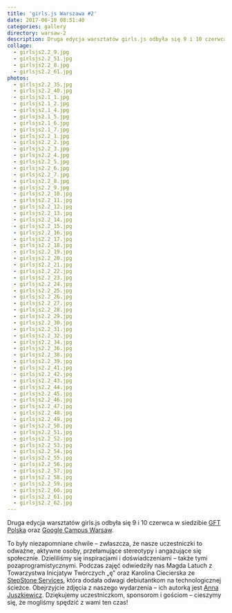 ```yaml
---
title: 'girls.js Warszawa #2'
date: 2017-06-10 08:51:40
categories: gallery
directory: warsaw-2
description: Druga edycja warsztatów girls.js odbyła się 9 i 10 czerwca w siedzibie GFT Polska oraz Google Campus Warsaw.
collage:
  - girlsjs2.2_9.jpg
  - girlsjs2.2_51.jpg
  - girlsjs2.2_8.jpg
  - girlsjs2.2_61.jpg
photos:
  - girlsjs2.2_35.jpg
  - girlsjs2.2_40.jpg
  - girlsjs2.1_1.jpg
  - girlsjs2.1_2.jpg
  - girlsjs2.1_4.jpg
  - girlsjs2.1_5.jpg
  - girlsjs2.1_6.jpg
  - girlsjs2.1_7.jpg
  - girlsjs2.2_1.jpg
  - girlsjs2.2_2.jpg
  - girlsjs2.2_3.jpg
  - girlsjs2.2_4.jpg
  - girlsjs2.2_5.jpg
  - girlsjs2.2_6.jpg
  - girlsjs2.2_7.jpg
  - girlsjs2.2_8.jpg
  - girlsjs2.2_9.jpg
  - girlsjs2.2_10.jpg
  - girlsjs2.2_11.jpg
  - girlsjs2.2_12.jpg
  - girlsjs2.2_13.jpg
  - girlsjs2.2_14.jpg
  - girlsjs2.2_15.jpg
  - girlsjs2.2_16.jpg
  - girlsjs2.2_17.jpg
  - girlsjs2.2_18.jpg
  - girlsjs2.2_19.jpg
  - girlsjs2.2_20.jpg
  - girlsjs2.2_21.jpg
  - girlsjs2.2_22.jpg
  - girlsjs2.2_23.jpg
  - girlsjs2.2_24.jpg
  - girlsjs2.2_25.jpg
  - girlsjs2.2_26.jpg
  - girlsjs2.2_27.jpg
  - girlsjs2.2_28.jpg
  - girlsjs2.2_29.jpg
  - girlsjs2.2_30.jpg
  - girlsjs2.2_31.jpg
  - girlsjs2.2_32.jpg
  - girlsjs2.2_34.jpg
  - girlsjs2.2_36.jpg
  - girlsjs2.2_38.jpg
  - girlsjs2.2_39.jpg
  - girlsjs2.2_41.jpg
  - girlsjs2.2_42.jpg
  - girlsjs2.2_43.jpg
  - girlsjs2.2_44.jpg
  - girlsjs2.2_45.jpg
  - girlsjs2.2_46.jpg
  - girlsjs2.2_47.jpg
  - girlsjs2.2_48.jpg
  - girlsjs2.2_49.jpg
  - girlsjs2.2_50.jpg
  - girlsjs2.2_51.jpg
  - girlsjs2.2_52.jpg
  - girlsjs2.2_53.jpg
  - girlsjs2.2_54.jpg
  - girlsjs2.2_55.jpg
  - girlsjs2.2_56.jpg
  - girlsjs2.2_57.jpg
  - girlsjs2.2_58.jpg
  - girlsjs2.2_59.jpg
  - girlsjs2.2_60.jpg
  - girlsjs2.2_61.jpg
  - girlsjs2.2_62.jpg
---
```


Druga edycja warsztatów girls.js odbyła się 9 i 10 czerwca w siedzibie [GFT Polska](http://gft.com/) oraz [Google Campus Warsaw](https://www.campus.co/warsaw/en).

To były niezapomniane chwile – zwłaszcza, że nasze uczestniczki to odważne, aktywne osoby, przełamujące stereotypy i angażujące się społecznie. Dzieliliśmy się inspiracjami i doświadczeniami – także tymi pozaprogramistycznymi. Podczas zajęć odwiedziły nas Magda Latuch z Towarzystwa Inicjatyw Twórczych „ę” oraz Karolina Ciecierska ze [StepStone Services](http://www.stepstoneservices.pl/), która dodała odwagi debiutantkom na technologicznej ścieżce. Obejrzyjcie zdjęcia z naszego wydarzenia – ich autorką jest [Anna Juszkiewicz](https://www.facebook.com/Anna-Juszkiewicz-Fotografia-1634745429870281/). Dziękujemy uczestniczkom, sponsorom i gościom – cieszymy się, że mogliśmy spędzić z wami ten czas!
